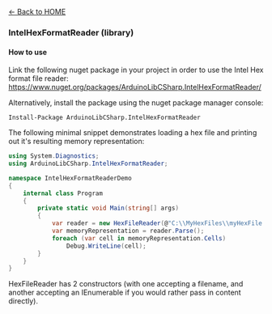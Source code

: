 [<- Back to HOME](../../../)

### IntelHexFormatReader (library) ###

#### How to use ####

Link the following nuget package in your project in order to use the Intel Hex format file reader: https://www.nuget.org/packages/ArduinoLibCSharp.IntelHexFormatReader/

Alternatively, install the package using the nuget package manager console:

```
Install-Package ArduinoLibCSharp.IntelHexFormatReader
```

The following minimal snippet demonstrates loading a hex file and printing out it's resulting memory representation:

```csharp
using System.Diagnostics;
using ArduinoLibCSharp.IntelHexFormatReader;

namespace IntelHexFormatReaderDemo
{
    internal class Program
    {
        private static void Main(string[] args)
        {
            var reader = new HexFileReader(@"C:\\MyHexFiles\\myHexFile.hex", 32768);
            var memoryRepresentation = reader.Parse();
            foreach (var cell in memoryRepresentation.Cells)
                Debug.WriteLine(cell);
        }
    }
}
```
HexFileReader has 2 constructors (with one accepting a filename, and another accepting an IEnumerable<string> if you would rather pass in content directly).
